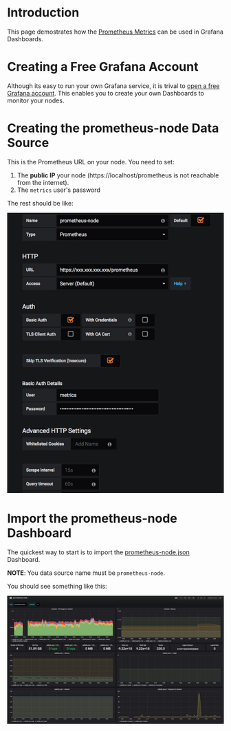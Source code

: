 # Introduction

This page demostrates how the [Prometheus Metrics](Metrics.md) can be used in Grafana Dashboards.

# Creating a Free Grafana Account

Although its easy to run your own Grafana service, it is trival to [open a free Grafana account](https://grafana.com/signup). This enables you to create your own Dashboards to monitor your nodes.

# Creating the prometheus-node Data Source

This is the Prometheus URL on your node. You need to set:

1. The **public IP** your node (https://localhost/prometheus is not reachable from the internet).
1. The `metrics` user's password

The rest should be like:

![grafana-data-source](grafana-data-source.jpg)

# Import the prometheus-node Dashboard

The quickest way to start is to import the [prometheus-node.json](prometheus-node.json) Dashboard.

**NOTE**: You data source name must be `prometheus-node`.

You should see something like this:

![grafana-dashboard](grafana-dashboard.jpg)
